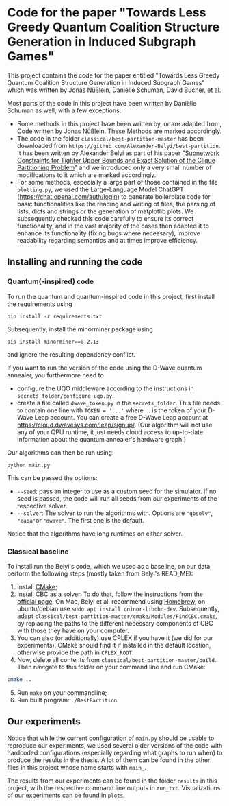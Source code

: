# Code for the paper "Towards Less Greedy Quantum Coalition Structure Generation in Induced Subgraph Games"

This project contains the code for the paper entitled 
"Towards Less Greedy Quantum Coalition Structure Generation in Induced Subgraph Games"
which was written by Jonas Nüßlein, Daniëlle Schuman, David Bucher, et al.

Most parts of the code in this project have been written by Daniëlle Schuman as well, with a few exceptions:
- Some methods in this project have been written by, or are adapted from, Code written by Jonas Nüßlein. These Methods are marked accordingly.
- The code in the folder `classical/best-partition-master` has been downloaded from `https://github.com/Alexander-Belyi/best-partition`. It has been written by Alexander Belyi as part of his paper "[Subnetwork Constraints for Tighter Upper Bounds and Exact Solution of the Clique Partitioning Problem](https://arxiv.org/abs/2110.05627)" and we introduced only a very small number of modifications to it which are marked accordingly.
- For some methods, especially a large part of those contained in the file `plotting.py`, we used the Large-Language Model ChatGPT (https://chat.openai.com/auth/login) to generate boilerplate code for basic functionalities like the reading and writing of files, the parsing of lists, dicts and strings or the generation of matplotlib plots. We subsequently checked this code carefully to ensure its correct functionality, and in the vast majority of the cases then adapted it to enhance its functionality (fixing bugs where necessary), improve readability regarding semantics and at times improve efficiency.


## Installing and running the code

### Quantum(-inspired) code

To run the quantum and quantum-inspired code in this project, first install the requirements using

```
pip install -r requirements.txt
```
Subsequently, install the minorminer package using
```
pip install minorminer==0.2.13
```
and ignore the resulting dependency conflict.

If you want to run the version of the code using the D-Wave quantum annealer, you furthermore need to
- configure the UQO middleware according to the instructions in `secrets_folder/configure_uqo.py`.
- create a file called `dwave_token.py` in the `secrets_folder`. This file needs to contain one line with `TOKEN = '...'` where ... is the token of your D-Wave Leap account. You can create a free D-Wave Leap account at https://cloud.dwavesys.com/leap/signup/. (Our algorithm will not use any of your QPU runtime, it just needs cloud access to up-to-date information about the quantum annealer's hardware graph.)

Our algorithms can then be run using:
```
python main.py
```
This can be passed the options:
- `--seed`: pass an integer to use as a custom seed for the simulator. If no seed is passed, the code will run all seeds from our experiments of the respective solver.
- `--solver`: The solver to run the algorithms with. Options are `"qbsolv"`, `"qaoa"`or `"dwave"`. The first one is the default.

Notice that the algorithms have long runtimes on either solver.

### Classical baseline
To install run the Belyi's code, which we used as a baseline, on our data, perform the following steps (mostly taken from Belyi's READ_ME):

1. Install [CMake](https://cmake.org/download/);
2. Install [CBC](https://github.com/coin-or/Cbc) as a solver. To do that, follow the instructions from the [official page](https://github.com/coin-or/Cbc). On Mac, Belyi et al. recommend using [Homebrew](https://brew.sh/), on ubuntu/debian use ```sudo apt install coinor-libcbc-dev```. Subsequently, adapt `classical/best-partition-master/cmake/Modules/FindCBC.cmake`, by replacing the paths to the different necessary components of CBC with those they have on your computer.
3. You can also (or additionally) use CPLEX if you have it (we did for our experiments). CMake should find it if installed in the default location, otherwise provide the path in `CPLEX_ROOT`.
4. Now, delete all contents from `classical/best-partition-master/build`. Then navigate to this folder on your command line and run CMake: 
```bash
cmake ..
```
5. Run ```make``` on your commandline;
6. Run built program: ```./BestPartition```.


## Our experiments
Notice that while the current configuration of `main.py` should be usable to reproduce our experiments, we used several older versions of the code with hardcoded configurations (especially regarding what graphs to run when) to produce the results in the thesis. A lot of them can be found in the other files in this project whose name starts with `main_`.

The results from our experiments can be found in the folder `results` in this project, with the respective command line outputs in `run_txt`. Visualizations of our experiments can be found in `plots`.